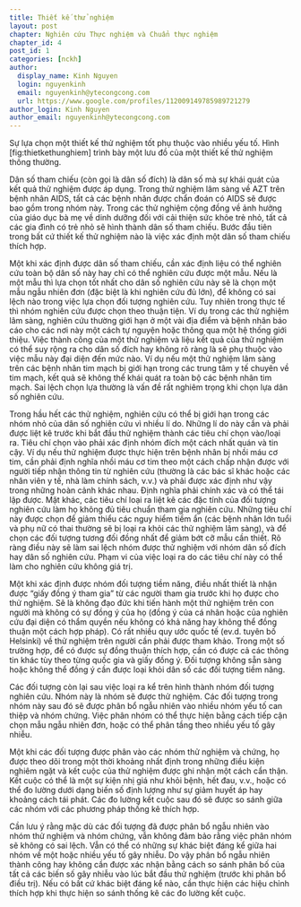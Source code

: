```yaml
---
title: Thiết kế thử nghiệm
layout: post
chapter: Nghiên cứu Thực nghiệm và Chuẩn thực nghiệm
chapter_id: 4
post_id: 1
categories: [nckh]
author:
  display_name: Kinh Nguyen
  login: nguyenkinh
  email: nguyenkinh@ytecongcong.com
  url: https://www.google.com/profiles/112009149785989721279
author_login: Kinh Nguyen
author_email: nguyenkinh@ytecongcong.com
---
```


Sự lựa chọn một thiết kế thử nghiệm tốt phụ thuộc vào nhiều yếu tố. Hình [fig:thietkethunghiem] trình bày một lưu đồ của một thiết kế thử nghiệm thông thường.

Dân số tham chiếu (còn gọi là dân số đích) là dân số mà sự khái quát của kết quả thử nghiệm được áp dụng. Trong thử nghiệm lâm sàng về AZT trên bệnh nhân AIDS, tất cả các bệnh nhân được chẩn đoán có AIDS sẽ được bao gồm trong nhóm này. Trong các thử nghiệm cộng đồng về ảnh hưởng của giáo dục bà mẹ về dinh dưỡng đối với cải thiện sức khỏe trẻ nhỏ, tất cả các gia đình có trẻ nhỏ sẽ hình thành dân số tham chiếu. Bước đầu tiên trong bất cứ thiết kế thử nghiệm nào là việc xác định một dân số tham chiếu thích hợp.

Một khi xác định được dân số tham chiếu, cần xác định liệu có thể nghiên cứu toàn bộ dân số này hay chỉ có thể nghiên cứu được một mẫu. Nếu là một mẫu thì lựa chọn tốt nhất cho dân số nghiên cứu này sẽ là chọn một mẫu ngẫu nhiên đơn (đặc biệt là khi nghiên cứu đủ lớn), để không có sai lệch nào trong việc lựa chọn đối tượng nghiên cứu. Tuy nhiên trong thực tế thì nhóm nghiên cứu được chọn theo thuận tiện. Ví dụ trong các thử nghiệm lâm sàng, nghiên cứu thường giới hạn ở một vài địa điểm và bệnh nhân báo cáo cho các nơi này một cách tự nguyện hoặc thông qua một hệ thống giới thiệu. Việc thành công của một thử nghiệm và liệu kết quả của thử nghiệm có thể suy rộng ra cho dân số đích hay không rõ ràng là sẽ phụ thuộc vào việc mẫu này đại diện đến mức nào. Ví dụ nếu một thử nghiệm lâm sàng trên các bệnh nhân tim mạch bị giới hạn trong các trung tâm y tế chuyên về tim mạch, kết quả sẽ không thể khái quát ra toàn bộ các bệnh nhân tim mạch. Sai lệch chọn lựa thường là vấn đề rất nghiêm trọng khi chọn lựa dân số nghiên cứu.

Trong hầu hết các thử nghiệm, nghiên cứu có thể bị giới hạn trong các nhóm nhỏ của dân số nghiên cứu vì nhiều lí do. Những lí do này cần và phải được liệt kê trước khi bắt đầu thử nghiệm thành các tiêu chí chọn vào/loại ra. Tiêu chí chọn vào phải xác định nhóm đích một cách nhất quán và tin cậy. Ví dụ nếu thử nghiệm được thực hiện trên bệnh nhân bị nhồi máu cơ tim, cần phải định nghĩa nhồi máu cơ tim theo một cách chấp nhận được với người tiếp nhận thông tin từ nghiên cứu (thường là các bác sĩ khác hoặc các nhân viên y tế, nhà làm chính sách, v.v.) và phải được xác định như vậy trong những hoàn cảnh khác nhau. Định nghĩa phải chính xác và có thể tái lập được. Mặt khác, các tiêu chí loại ra liệt kê các đặc tính của đối tượng nghiên cứu làm họ không đủ tiêu chuẩn tham gia nghiên cứu. Những tiêu chí này được chọn để giảm thiểu các nguy hiểm tiềm ẩn (các bệnh nhân lớn tuổi và phụ nữ có thai thường sẽ bị loại ra khỏi các thử nghiệm lâm sàng), và để chọn các đối tượng tương đối đồng nhất để giảm bớt cỡ mẫu cần thiết. Rõ ràng điều này sẽ làm sai lệch nhóm được thử nghiệm với nhóm dân số đích hay dân số nghiên cứu. Phạm vi của việc loại ra do các tiêu chí này có thể làm cho nghiên cứu không giá trị.

Một khi xác định được nhóm đối tượng tiềm năng, điều nhất thiết là nhận được “giấy đồng ý tham gia” từ các người tham gia trước khi họ được cho thử nghiệm. Sẽ là không đạo đức khi tiến hành một thử nghiệm trên con người mà không có sự đồng ý của họ (đồng ý của cá nhân hoặc của nghiên cứu đại diện có thẩm quyền nếu không có khả năng hay không thể đồng thuận một cách hợp pháp). Có rất nhiều quy ước quốc tế (ev.d. tuyên bố Helsinki) về thử nghiệm trên người cần phải được tham khảo. Trong một số trường hợp, để có được sự đồng thuận thích hợp, cần có được cả các thông tin khác tùy theo từng quốc gia và giấy đồng ý. Đối tượng không sẵn sàng hoặc không thể đồng ý cần được loại khỏi dân số các đối tượng tiềm năng.

Các đối tượng còn lại sau việc loại ra kể trên hình thành nhóm đối tượng nghiên cứu. Nhóm này là nhóm sẽ được thử nghiệm. Các đối tượng trong nhóm này sau đó sẽ được phân bổ ngẫu nhiên vào nhiều nhóm yếu tố can thiệp và nhóm chứng. Việc phân nhóm có thể thực hiện bằng cách tiếp cận chọn mẫu ngẫu nhiên đơn, hoặc có thể phân tầng theo nhiều yếu tố gây nhiễu.

Một khi các đối tượng được phân vào các nhóm thử nghiệm và chứng, họ được theo dõi trong một thời khoảng nhất định trong những điều kiện nghiêm ngặt và kết cuộc của thử nghiệm được ghi nhận một cách cẩn thận. Kết cuộc có thể là một sự kiện nhị giá như khỏi bệnh, hết đau, v.v., hoặc có thể đo lường dưới dạng biến số định lượng như sự giảm huyết áp hay khoảng cách tái phát. Các đo lường kết cuộc sau đó sẽ được so sánh giữa các nhóm với các phương pháp thống kê thích hợp.

Cần lưu ý rằng mặc dù các đối tượng đã được phân bổ ngẫu nhiên vào nhóm thử nghiệm và nhóm chứng, vẫn không đảm bảo rằng việc phân nhóm sẽ không có sai lệch. Vẫn có thể có những sự khác biệt đáng kể giữa hai nhóm về một hoặc nhiều yếu tố gây nhiễu. Do vậy phân bổ ngẫu nhiên thành công hay không cần được xác nhận bằng cách so sánh phân bố của tất cả các biến số gây nhiễu vào lúc bắt đầu thử nghiệm (trước khi phân bổ điều trị). Nếu có bất cứ khác biệt đáng kể nào, cần thực hiện các hiệu chỉnh thích hợp khi thực hiện so sánh thống kê các đo lường kết cuộc.